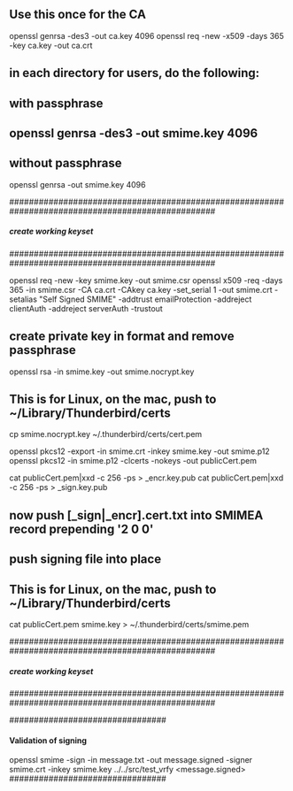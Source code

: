 ## Use this once for the CA
openssl genrsa -des3 -out ca.key 4096
openssl req -new -x509 -days 365 -key ca.key -out ca.crt

## in each directory for users, do the following:
## with passphrase
## openssl genrsa -des3 -out smime.key 4096
## without  passphrase
openssl genrsa -out smime.key 4096


##################################################################################################
##### <begin> create working keyset 
##################################################################################################

openssl req -new -key smime.key -out smime.csr
openssl x509 -req -days 365 -in smime.csr -CA ca.crt -CAkey ca.key -set_serial 1 -out smime.crt -setalias "Self Signed SMIME" -addtrust emailProtection -addreject clientAuth -addreject serverAuth -trustout


## create private key in format and remove passphrase
openssl rsa -in smime.key -out smime.nocrypt.key

## This is for Linux, on the mac, push to ~/Library/Thunderbird/certs
cp smime.nocrypt.key ~/.thunderbird/certs/cert.pem 
 

openssl pkcs12 -export -in smime.crt -inkey smime.key -out smime.p12
openssl pkcs12 -in smime.p12 -clcerts -nokeys -out publicCert.pem

cat publicCert.pem|xxd -c 256 -ps > _encr.key.pub
cat publicCert.pem|xxd -c 256 -ps > _sign.key.pub

## now push [_sign|_encr].cert.txt into SMIMEA record prepending '2 0 0'

## push signing file into place
## This is for Linux, on the mac, push to ~/Library/Thunderbird/certs
cat publicCert.pem smime.key > ~/.thunderbird/certs/smime.pem 

##################################################################################################
##### <end> create working keyset 
##################################################################################################



################################
####  Validation of signing ####
openssl smime -sign -in message.txt -out message.signed -signer smime.crt -inkey smime.key
../../src/test_vrfy <message.signed> <sender email>
################################

